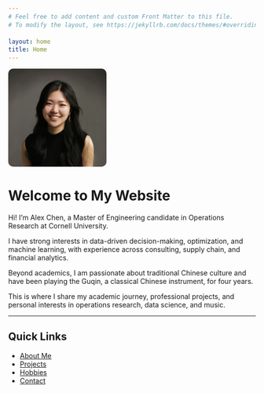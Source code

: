 ```yaml
---
# Feel free to add content and custom Front Matter to this file.
# To modify the layout, see https://jekyllrb.com/docs/themes/#overriding-theme-defaults

layout: home
title: Home
---
```



<img src="/assets/profile.jpg" alt="Alex Chen" style="width:200px;border-radius:10px;">

# Welcome to My Website

Hi! I’m Alex Chen, a Master of Engineering candidate in Operations Research at Cornell University.  

I have strong interests in data-driven decision-making, optimization, and machine learning, with experience across consulting, supply chain, and financial analytics.

Beyond academics, I am passionate about traditional Chinese culture and have been playing the Guqin, a classical Chinese instrument, for four years.

This is where I share my academic journey, professional projects, and personal interests in operations research, data science, and music.

---

## Quick Links

- [About Me](/about/)
- [Projects](/projects/)
- [Hobbies](/hobbies/)
- [Contact](mailto:yc2799@cornell.edu)